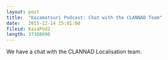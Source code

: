 ```yaml
---
layout: post
title:  "Kazamatsuri Podcast: Chat with the CLANNAD Team"
date:   2015-12-14 15:01:00
fileid: KazaPod2
length: 37380096
---
```


We have a chat with the CLANNAD Localisation team.
